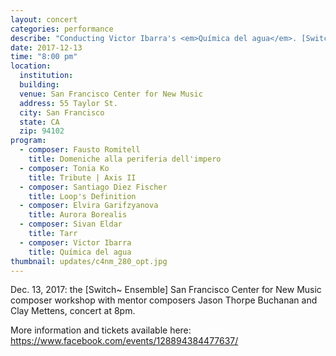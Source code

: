 ```yaml
---
layout: concert
categories: performance
describe: "Conducting Victor Ibarra's <em>Química del agua</em>. [Switch~ Ensemble] afternoon Composer workshop with mentors Jason Thorpe Buchanan and Clay Mettens."
date: 2017-12-13
time: "8:00 pm"
location:
  institution:
  building:
  venue: San Francisco Center for New Music
  address: 55 Taylor St.
  city: San Francisco
  state: CA
  zip: 94102
program:
  - composer: Fausto Romitell
    title: Domeniche alla periferia dell'impero
  - composer: Tonia Ko
    title: Tribute | Axis II
  - composer: Santiago Diez Fischer
    title: Loop's Definition
  - composer: Elvira Garifzyanova
    title: Aurora Borealis
  - composer: Sivan Eldar
    title: Tarr
  - composer: Victor Ibarra
    title: Química del agua
thumbnail: updates/c4nm_280_opt.jpg
---
```


Dec. 13, 2017: the [Switch~ Ensemble] San Francisco Center for New Music composer workshop with mentor composers Jason Thorpe Buchanan and Clay Mettens, concert at 8pm.

More information and tickets available here: <a href="https://www.facebook.com/events/128894384477637/" target="blank">https://www.facebook.com/events/128894384477637/ </a>

<!-- should we have a separate field for ticket sales and time -->
